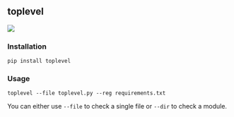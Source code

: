 **toplevel**
---
![](https://travis-ci.org/Ohjeah/toplevel.svg)

### Installation

`pip install toplevel`

### Usage

`toplevel --file toplevel.py --reg requirements.txt`

You can either use `--file` to check a single file or `--dir` to check a module.
